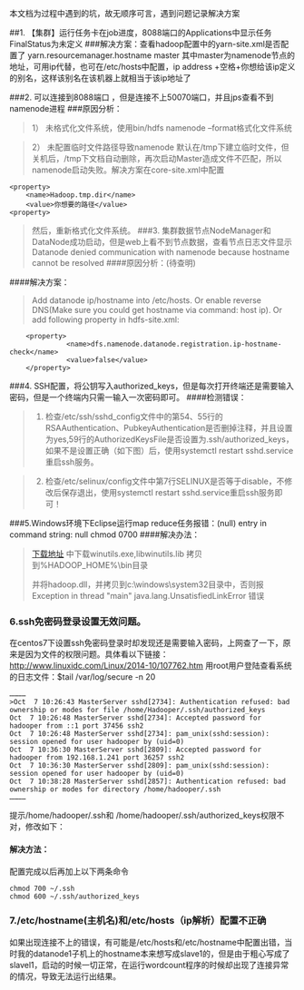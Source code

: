 本文档为过程中遇到的坑，故无顺序可言，遇到问题记录解决方案

##1.	【集群】运行任务卡在job进度，8088端口的Applications中显示任务FinalStatus为未定义
###解决方案：查看hadoop配置中的yarn-site.xml是否配置了
	<property>
        <name>yarn.resourcemanager.hostname</name>
        <value>master</value>
	</property>
  其中master为namenode节点的地址，可用ip代替，也可在/etc/hosts中配置，ip address +空格+你想给该ip定义的别名，这样该别名在该机器上就相当于该ip地址了

###2.	可以连接到8088端口 ，但是连接不上50070端口，并且jps查看不到namenode进程
###原因分析：
> 1）	未格式化文件系统，使用bin/hdfs namenode –format格式化文件系统

> 2）	未配置临时文件路径导致namenode 默认在/tmp下建立临时文件，但关机后，/tmp下文档自动删除，再次启动Master造成文件不匹配，所以namenode启动失败。解决方案在core-site.xml中配置
> 
	<property>
		<name>Hadoop.tmp.dir</name>
		<value>你想要的路径</value>
	<property>
> 然后，重新格式化文件系统。
###3.	集群数据节点NodeManager和DataNode成功启动，但是web上看不到节点数据，查看节点日志文件显示Datanode denied communication with namenode because hostname cannot be resolved
####原因分析：(待查明)

####解决方案：
> Add datanode ip/hostname into /etc/hosts. Or enable reverse DNS(Make sure you could get hostname via command: host ip). Or add following property in hdfs-site.xml:
> 
        <property>
                  <name>dfs.namenode.datanode.registration.ip-hostname-check</name>                   
                  <value>false</value>
        </property>

###4.	SSH配置，将公钥写入authorized_keys，但是每次打开终端还是需要输入密码，但是一个终端内只需一输入一次密码即可。
####检测错误：
> 1.	检查/etc/ssh/sshd_config文件中的第54、55行的RSAAuthentication、PubkeyAuthentication是否删掉注释，并且设置为yes,59行的AuthorizedKeysFile是否设置为.ssh/authorized_keys，如果不是设置正确（如下图）后，使用systemctl restart sshd.service重启ssh服务。
 
> 2.	检查/etc/selinux/config文件中第7行SELINUX是否等于disable，不修改后保存退出，使用systemctl restart sshd.service重启ssh服务即可！

###5.Windows环境下Eclipse运行map reduce任务报错：(null) entry in command string: null chmod 0700
####解决办法：
>[下载地址](https://github.com/SweetInk/hadoop-common-2.7.1-bin)
>中下载winutils.exe,libwinutils.lib 拷贝到%HADOOP_HOME%\bin目录 
>
>并将hadoop.dll，并拷贝到c:\windows\system32目录中，否则报Exception in thread "main" java.lang.UnsatisfiedLinkError 错误


### 6.ssh免密码登录设置无效问题。
在centos7下设置ssh免密码登录时却发现还是需要输入密码，上网查了一下，原来是因为文件的权限问题。具体看以下链接：http://www.linuxidc.com/Linux/2014-10/107762.htm
用root用户登陆查看系统的日志文件：$tail /var/log/secure -n 20

~~~
…………
>Oct  7 10:26:43 MasterServer sshd[2734]: Authentication refused: bad ownership or modes for file /home/Hadooper/.ssh/authorized_keys
Oct  7 10:26:48 MasterServer sshd[2734]: Accepted password for hadooper from ::1 port 37456 ssh2
Oct  7 10:26:48 MasterServer sshd[2734]: pam_unix(sshd:session): session opened for user hadooper by (uid=0)
Oct  7 10:36:30 MasterServer sshd[2809]: Accepted password for hadooper from 192.168.1.241 port 36257 ssh2
Oct  7 10:36:30 MasterServer sshd[2809]: pam_unix(sshd:session): session opened for user hadooper by (uid=0)
Oct  7 10:38:28 MasterServer sshd[2857]: Authentication refused: bad ownership or modes for directory /home/hadooper/.ssh
…………
~~~
提示/home/hadooper/.ssh和 /home/hadooper/.ssh/authorized_keys权限不对，修改如下：   
#### 解决方法：
配置完成以后再加上以下两条命令
```
chmod 700 ~/.ssh
chmod 600 ~/.ssh/authorized_keys 
```


### 7./etc/hostname(主机名)和/etc/hosts（ip解析）配置不正确
如果出现连接不上的错误，有可能是/etc/hosts和/etc/hostname中配置出错，当时我的datanode1子机上的hostname本来想写成slave1的，但是由于粗心写成了slavel1，启动的时候一切正常，在运行wordcount程序的时候却出现了连接异常的情况，导致无法运行出结果。
